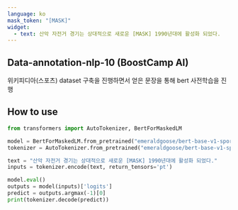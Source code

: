 ```yaml
---
language: ko
mask_token: "[MASK]"
widget:
  - text: 산악 자전거 경기는 상대적으로 새로운 [MASK] 1990년대에 활성화 되었다.
---
```


## Data-annotation-nlp-10 (BoostCamp AI)
위키피디아(스포츠) dataset 구축을 진행하면서 얻은 문장을 통해 bert 사전학습을 진행


## How to use
```python
from transformers import AutoTokenizer, BertForMaskedLM

model = BertForMaskedLM.from_pretrained("emeraldgoose/bert-base-v1-sports")
tokenizer = AutoTokenizer.from_pretrained("emeraldgoose/bert-base-v1-sports")

text = "산악 자전거 경기는 상대적으로 새로운 [MASK] 1990년대에 활성화 되었다."
inputs = tokenizer.encode(text, return_tensors='pt')

model.eval()
outputs = model(inputs)['logits']
predict = outputs.argmax(-1)[0]
print(tokenizer.decode(predict))
```